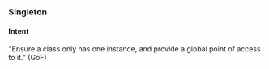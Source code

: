 ### Singleton

#### Intent
"Ensure a class only has one instance, and provide a global point of access to it." (GoF)

